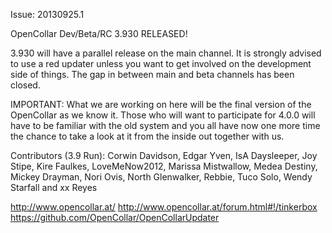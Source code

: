 Issue: 20130925.1

OpenCollar Dev/Beta/RC 3.930 RELEASED!

3.930 will have a parallel release on the main channel. It is strongly advised to use a red updater unless you want to get involved on the development side of things. The gap in between main and beta channels has been closed.

IMPORTANT: What we are working on here will be the final version of the OpenCollar as we know it. Those who will want to participate for 4.0.0 will have to be familiar with the old system and you all have now one more time the chance to take a look at it from the inside out together with us.

Contributors (3.9 Run): Corwin Davidson, Edgar Yven, IsA Daysleeper, Joy Stipe, Kire Faulkes, LoveMeNow2012, Marissa Mistwallow, Medea Destiny, Mickey Drayman, Nori Ovis, North Glenwalker, Rebbie, Tuco Solo, Wendy Starfall and xx Reyes

http://www.opencollar.at/
http://www.opencollar.at/forum.html#!/tinkerbox
https://github.com/OpenCollar/OpenCollarUpdater